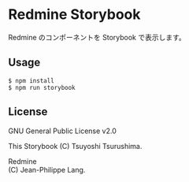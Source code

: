 # Redmine Storybook

Redmine のコンポーネントを Storybook で表示します。

## Usage

```
$ npm install
$ npm run storybook
```

## License

GNU General Public License v2.0

This Storybook 
(C) Tsuyoshi Tsurushima.

Redmine  
(C) Jean-Philippe Lang.
